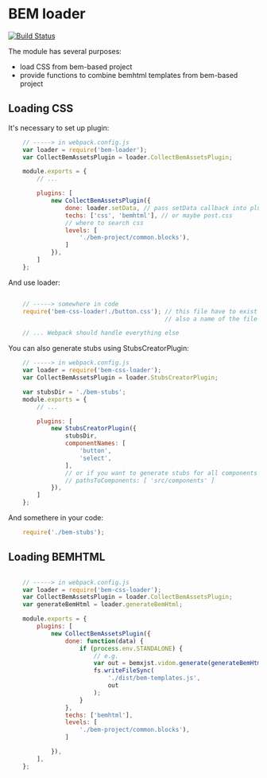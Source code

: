 BEM loader
==============

[![Build Status](https://travis-ci.org/alfa-bank-dev/bem-css-loader.svg?branch=master)](https://travis-ci.org/alfa-bank-dev/bem-loader)

The module has several purposes:
 - load CSS from bem-based project
 - provide functions to combine bemhtml templates from bem-based project


Loading CSS
------------

It's necessary to set up plugin:

```js
    // -----> in webpack.config.js
    var loader = require('bem-loader');
    var CollectBemAssetsPlugin = loader.CollectBemAssetsPlugin;

    module.exports = {
        // ...

        plugins: [
            new CollectBemAssetsPlugin({
                done: loader.setData, // pass setData callback into plugin
                techs: ['css', 'bemhtml'], // or maybe post.css
                // where to search css
                levels: [
                    './bem-project/common.blocks'),
                ]
            }),
        ]
    };
```

And use loader:

```js

    // -----> somewhere in code
    require('bem-css-loader!./button.css'); // this file have to exist and should be created manually,
                                            // also a name of the file is the name of BEM-block

    // ... Webpack should handle everything else
```

You can also generate stubs using StubsCreatorPlugin:

```js
    // -----> in webpack.config.js
    var loader = require('bem-css-loader');
    var CollectBemAssetsPlugin = loader.StubsCreatorPlugin;

    var stubsDir = './bem-stubs';
    module.exports = {
        // ...

        plugins: [
            new StubsCreatorPlugin({
                stubsDir,
                componentNames: [
                    'button',
                    'select',
                ],
                // or if you want to generate stubs for all components in some library
                // pathsToComponents: [ 'src/components' ]
            }),
        ]
    };

```

And somethere in your code:

```js
    require('./bem-stubs');
```


Loading BEMHTML
---------------

```js

    // -----> in webpack.config.js
    var loader = require('bem-css-loader');
    var CollectBemAssetsPlugin = loader.CollectBemAssetsPlugin;
    var generateBemHtml = loader.generateBemHtml;

    module.exports = {
        plugins: [
            new CollectBemAssetsPlugin({
                done: function(data) {
                    if (process.env.STANDALONE) {
                        // e.g.
                        var out = bemxjst.vidom.generate(generateBemHtml(data.bemhtml));
                        fs.writeFileSync(
                            './dist/bem-templates.js',
                            out
                        );
                    }
                },
                techs: ['bemhtml'],
                levels: [
                    './bem-project/common.blocks'),
                ]

            }),
        ],
    };
```
